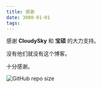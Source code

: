 ```yaml
---
title: 感谢
date: 3000-01-01
tags:
---
```

感谢 **CloudySky** 和 **宝硕** 的大力支持。

没有他们就没有这个博客。

十分感谢。

![GitHub repo size](https://img.shields.io/github/repo-size/kaiserwilheim/kaiserwilheim.github.io?style=for-the-badge)


